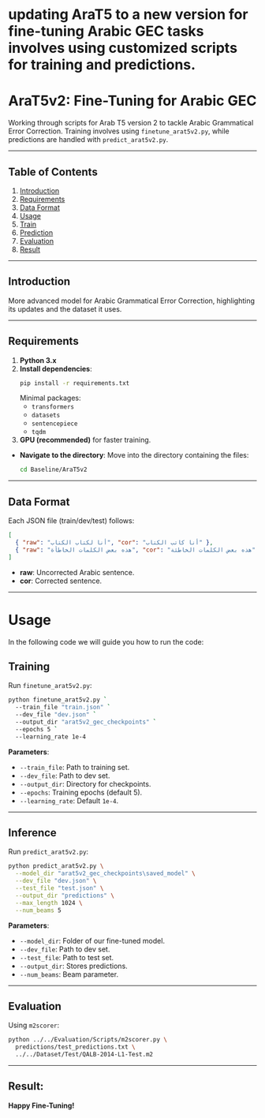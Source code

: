 # updating AraT5 to a new version for fine-tuning Arabic GEC tasks involves using customized scripts for training and predictions.
# AraT5v2: Fine-Tuning for Arabic GEC
Working through scripts for Arab T5 version 2 to tackle Arabic Grammatical Error Correction. Training involves using `finetune_arat5v2.py`, while predictions are handled with `predict_arat5v2.py`.

---

## Table of Contents
1. [Introduction](#introduction)
2. [Requirements](#requirements)
3. [Data Format](#data-format)
4. [Usage](#usage)
5. [Train](#training)
6. [Prediction](#prediction)
7. [Evaluation](#evaluation)
8. [Result](#result)

---

## Introduction

More advanced model for Arabic Grammatical Error Correction, highlighting its updates and the dataset it uses.

---

## Requirements

1. **Python 3.x**
2. **Install dependencies**:
   ```bash
   pip install -r requirements.txt
   ```
   Minimal packages:
   - `transformers`
   - `datasets`
   - `sentencepiece`
   - `tqdm`
3. **GPU (recommended)** for faster training.
- **Navigate to the directory**: Move into the directory containing the files:
  ```bash
  cd Baseline/AraT5v2
   ```
---

## Data Format

Each JSON file (train/dev/test) follows:
```json
[
  { "raw": "أنا لكتاب الكتاب", "cor": "أنا كاتب الكتاب" },
  { "raw": "هذه بعض الكلمات الخاطأة", "cor": "هذه بعض الكلمات الخاطئة" }
]
```
- **raw**: Uncorrected Arabic sentence.
- **cor**: Corrected sentence.

---
# Usage
In the following code we will guide you how to run the code:
## Training

Run `finetune_arat5v2.py`:
```bash
python finetune_arat5v2.py `
  --train_file "train.json" `
  --dev_file "dev.json" `
  --output_dir "arat5v2_gec_checkpoints" `
  --epochs 5 `
  --learning_rate 1e-4
```

**Parameters**:
- `--train_file`: Path to training set.
- `--dev_file`: Path to dev set.
- `--output_dir`: Directory for checkpoints.
- `--epochs`: Training epochs (default 5).
- `--learning_rate`: Default `1e-4`.

---

## Inference

Run `predict_arat5v2.py`:
```bash
python predict_arat5v2.py \
  --model_dir "arat5v2_gec_checkpoints\saved_model" \
  --dev_file "dev.json" \
  --test_file "test.json" \
  --output_dir "predictions" \
  --max_length 1024 \
  --num_beams 5
```

**Parameters**:
- `--model_dir`: Folder of our fine-tuned model.
- `--dev_file`: Path to dev set.
- `--test_file`: Path to test set.
- `--output_dir`: Stores predictions.
- `--num_beams`: Beam parameter.

---

## Evaluation

Using `m2scorer`:
```bash
python ../../Evaluation/Scripts/m2scorer.py \
  predictions/test_predictions.txt \
  ../../Dataset/Test/QALB-2014-L1-Test.m2
```

---

## Result:


**Happy Fine-Tuning!**

